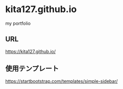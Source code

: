 # kita127.github.io
my portfolio

## URL

https://kita127.github.io/

## 使用テンプレート

https://startbootstrap.com/templates/simple-sidebar/
